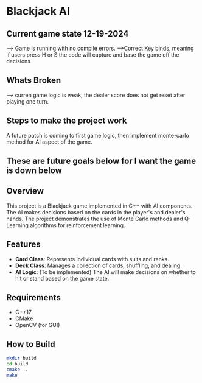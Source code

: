 # Blackjack AI  

## Current game state 12-19-2024 
--> Game is running with no compile errors. 
-->Correct Key binds, meaning if users press H or S the code will capture and base the game off the decisions  

## Whats Broken 
--> curren game logic is weak, the dealer score does not get reset after playing one turn.  


## Steps to make the project work
A future patch is coming to first game logic, then implement monte-carlo method for AI aspect of the game. 


## These are future goals below for I want the game is down below 

## Overview
This project is a Blackjack game implemented in C++ with AI components. The AI makes decisions based on the cards in the player's and dealer's hands. The project demonstrates the use of Monte Carlo methods and Q-Learning algorithms for reinforcement learning.

## Features
- **Card Class**: Represents individual cards with suits and ranks.
- **Deck Class**: Manages a collection of cards, shuffling, and dealing.
- **AI Logic**: (To be implemented) The AI will make decisions on whether to hit or stand based on the game state.

## Requirements
- C++17
- CMake
- OpenCV (for GUI)

## How to Build
```bash
mkdir build
cd build
cmake ..
make
